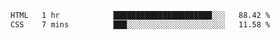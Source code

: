 
<!--START_SECTION:waka-->

```txt
HTML   1 hr            ██████████████████████░░░   88.42 %
CSS    7 mins          ███░░░░░░░░░░░░░░░░░░░░░░   11.58 %
```

<!--END_SECTION:waka-->
